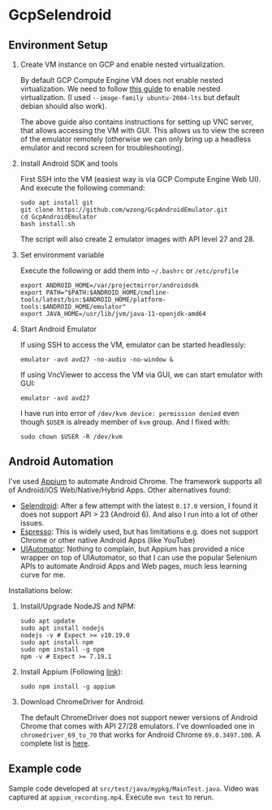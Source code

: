 # GcpSelendroid

## Environment Setup

1. Create VM instance on GCP and enable nested virtualization.

    By default GCP
    Compute Engine VM does not enable nested virtualization. We need to follow
    [this guide](https://cloud.google.com/community/tutorials/setting-up-an-android-development-environment-on-compute-engine)
    to enable nested virtualization. (I used `--image-family ubuntu-2004-lts`
    but default debian should also work).

    The above guide also contains instructions for setting up VNC server, that
    allows accessing the VM with GUI. This allows us to view the screen of the
    emulator remotely (otherwise we can only bring up a headless emulator and
    record screen for troubleshooting).

2. Install Android SDK and tools

    First SSH into the VM (easiest way is via GCP Compute Engine Web UI).
    And execute the following command:

    ```shell
    sudo apt install git
    git clone https://github.com/wzong/GcpAndroidEmulator.git
    cd GcpAndroidEmulator
    bash install.sh
    ```

    The script will also create 2 emulator images with API level 27 and 28.

3. Set environment variable

    Execute the following or add them into `~/.bashrc` or `/etc/profile`

    ```shell
    export ANDROID_HOME=/var/projectmirror/androidsdk
    export PATH="$PATH:$ANDROID_HOME/cmdline-tools/latest/bin:$ANDROID_HOME/platform-tools:$ANDROID_HOME/emulator"
    export JAVA_HOME=/usr/lib/jvm/java-11-openjdk-amd64
    ```

4. Start Android Emulator

    If using SSH to access the VM, emulator can be started headlessly:

    ```shell
    emulator -avd avd27 -no-audio -no-window &
    ```

    If using VncViewer to access the VM via GUI, we can start emulator with GUI:

    ```shell
    emulator -avd avd27
    ```

    I have run into error of `/dev/kvm device: permission denied` even though
    `$USER` is already member of `kvm` group. And I fixed with:

    ```shell
    sudo chown $USER -R /dev/kvm
    ```

## Android Automation

I've used [Appium](https://appium.io/) to automate Android Chrome. The framework
supports all of Android/iOS Web/Native/Hybrid Apps. Other alternatives found:

* [Selendroid](http://selendroid.io/): After a few attempt with the latest
  `0.17.0` version, I found it does not support API > 23 (Android 6). And
  also I run into a lot of other issues.
* [Espresso](https://developer.android.com/training/testing/espresso): This is
  widely used, but has limitations e.g. does not support Chrome or other native
  Android Apps (like YouTube)
* [UIAutomator](https://developer.android.com/training/testing/ui-automator):
  Nothing to complain, but Appium has provided a nice wrapper on top of
  UIAutomator, so that I can use the popular Selenium APIs to automate
  Android Apps and Web pages, much less learning curve for me.

Installations below:

  1. Install/Upgrade NodeJS and NPM:

      ```shell
      sudo apt update
      sudo apt install nodejs
      nodejs -v # Expect >= v10.19.0
      sudo apt install npm
      sudo npm install -g npm
      npm -v # Expect >= 7.19.1
      ```

  2. Install Appium (Following [link](https://appium.io/docs/en/about-appium/getting-started)):

      ```shell
      sudo npm install -g appium
      ```

  3. Download ChromeDriver for Android.

      The default ChromeDriver does not support newer versions of Android
      Chrome that comes with API 27/28 emulators. I've downloaded one in
      `chromedriver_69_to_70` that works for Android Chrome `69.0.3497.100`.
      A complete list is [here](https://chromedriver.chromium.org/downloads).

## Example code

Sample code developed at `src/test/java/mypkg/MainTest.java`. Video was
captured at `appium_recording.mp4`. Execute `mvn test` to rerun.
